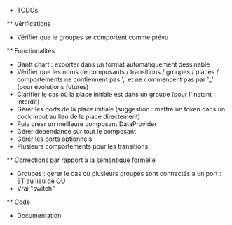* TODOs

** Vérifications

- Vérifier que le groupes se comportent comme prévu

** Fonctionalités

- Gantt chart : exporter dans un format automatiquement dessinable
- Vérifier que les noms de composants / transitions / groupes / places / comportements ne contiennent pas ',' et ne commencent pas par '_' (pour évolutions futures)
- Clarifier le cas où la place initiale est dans un groupe (pour l'instant : interdit)
- Gérer les ports de la place initiale (suggestion : mettre un token dans un dock input au lieu de la place directement)
- Puis créer un meilleure composant DataProvider
- Gérer dépendance sur tout le composant
- Gérer les ports optionnels
- Plusieurs comportements pour les transitions

** Corrections par rapport à la sémantique formelle

- Groupes : gérer le cas où plusieurs groupes sont connectés à un port : ET au lieu de OU
- Vrai "switch"

** Code

- Documentation
